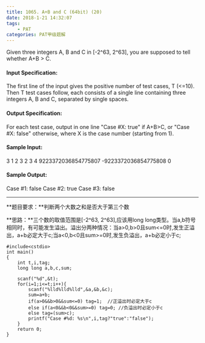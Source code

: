 ```yaml
---
title: 1065. A+B and C (64bit) (20)
date: 2018-1-21 14:32:07
tags: 
	- PAT
categories: PAT甲级题解
---
```


Given three integers A, B and C in [-2^63, 2^63], you are supposed to tell whether A+B > C.

#### Input Specification:

The first line of the input gives the positive number of test cases, T (<=10). Then T test cases follow, each consists of a single line containing three integers A, B and C, separated by single spaces.

#### Output Specification:

For each test case, output in one line "Case #X: true" if A+B>C, or "Case #X: false" otherwise, where X is the case number (starting from 1).

#### Sample Input:
3
1 2 3
2 3 4
9223372036854775807 -9223372036854775808 0
#### Sample Output:
Case #1: false
Case #2: true
Case #3: false

***
**题目要求：**判断两个大数之和是否大于第三个数

**思路：**三个数的取值范围是[-2^63, 2^63],应该用long long类型。当a,b符号相同时，有可能发生溢出。溢出分两种情况：当a&gt;0,b&gt;0且sum&lt;=0时,发生正溢出，a+b必定大于c;当a&lt;0,b&lt;0且sum&gt;=0时,发生负溢出，a+b必定小于c;

```
#include<cstdio>
int main()
{
    int t,i,tag;
    long long a,b,c,sum;

    scanf("%d",&t);
    for(i=1;i<=t;i++){
        scanf("%lld%lld%lld",&a,&b,&c);
        sum=a+b;
        if(a>0&&b>0&&sum<=0) tag=1;  //正溢出时必定大于c
        else if(a<0&&b<0&&sum>=0) tag=0; //负溢出时必定小于c
        else tag=(sum>c);
        printf("Case #%d: %s\n",i,tag?"true":"false");
    }
    return 0;
}
```